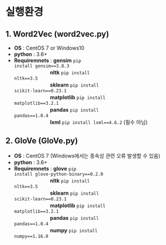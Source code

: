 # 실행환경 
## 1. Word2Vec (word2vec.py)
- **OS** : CentOS 7 or Windows10
- **python** : 3.6+     
- **Requiremnets** : **gensim** <code>pip install gensim==3.8.3</code>     
　　　　　　　**nltk** <code>pip install nltk==3.5</code>     
　　　　　　　**sklearn** <code>pip install scikit-learn==0.23.1</code>     
　　　　　　　**matplotlib** <code>pip install matplotlib==3.2.1</code>    
　　　　　　　**pandas** <code>pip install pandas==1.0.4</code>  
　　　　　　　**lxml** <code>pip install lxml==4.6.2</code> (필수 아님)    

## 2. GloVe (GloVe.py)
- **OS** : CentOS 7 (Windows에서는 종속성 관련 오류 발생할 수 있음)
- **python** : 3.6+     
- **Requiremnets** : **glove** <code>pip install glove-python-binary==0.2.0</code>    
　　　　　　　**nltk** <code>pip install nltk==3.5</code>     
　　　　　　　**sklearn** <code>pip install scikit-learn==0.23.1</code>     
　　　　　　　**matplotlib** <code>pip install matplotlib==3.2.1</code>      
　　　　　　　**pandas** <code>pip install pandas==1.0.4</code>    
　　　　　　　**numpy** <code>pip install numpy==1.16.0</code>    
 
